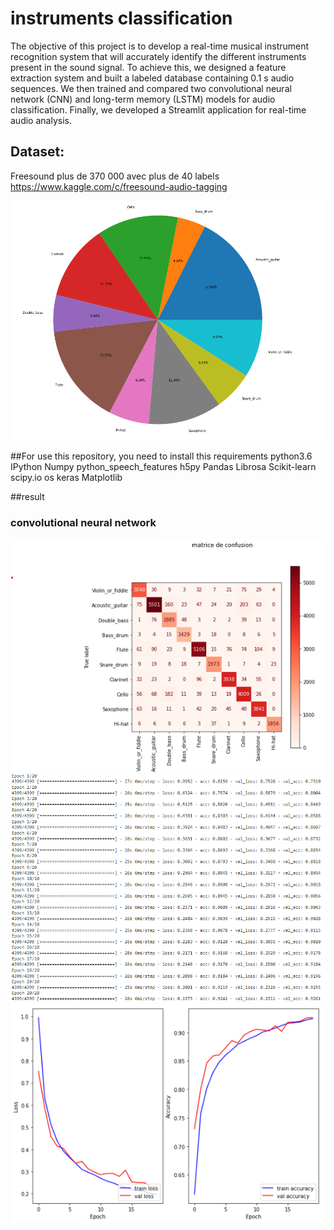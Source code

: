 # instruments classification 
The objective of this project is to develop a real-time musical instrument recognition system that will accurately identify the different instruments present in the sound signal. To achieve this, we designed a feature extraction system and built a labeled database containing 0.1 s audio sequences. We then trained and compared two convolutional neural network (CNN) and long-term memory (LSTM) models for audio classification. Finally, we developed a Streamlit application for real-time audio analysis.

## Dataset:
Freesound plus de 370 000 avec plus de 40 labels https://www.kaggle.com/c/freesound-audio-tagging

![class distribution](https://github.com/lachtarnour/deep_learning-classification-des-instruments/blob/0844fbaba73429148db5bc14f8435ddd5ad810d0/class%20distribution.png)

##For use this repository, you need to install this requirements
python3.6
IPython
Numpy
python_speech_features
h5py
Pandas
Librosa
Scikit-learn
scipy.io
os
keras
Matplotlib

##result
### convolutional neural network
![confusion matrix](https://github.com/lachtarnour/deep_learning-classification-des-instruments/blob/6e74ac8ca5764587108c0d882d187915ddbd9435/images/cnn/confusion%20matrix.png)
![conv epochs](https://github.com/lachtarnour/deep_learning-classification-des-instruments/blob/6e74ac8ca5764587108c0d882d187915ddbd9435/images/cnn/conv%20epochs.png)
![learning curve](https://github.com/lachtarnour/deep_learning-classification-des-instruments/blob/863c6b4842ab70f29d6049ccad81da1e60fac9e5/images/cnn/learning%20curve%20.png)

